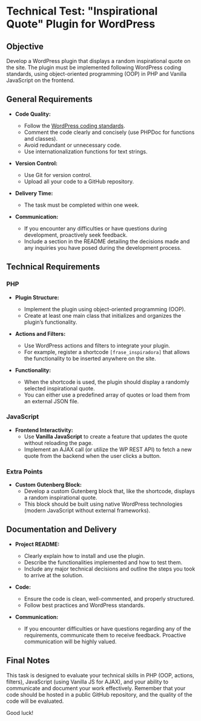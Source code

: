 # Technical Test: "Inspirational Quote" Plugin for WordPress

## Objective
Develop a WordPress plugin that displays a random inspirational quote on the site. The plugin must be implemented following WordPress coding standards, using object-oriented programming (OOP) in PHP and Vanilla JavaScript on the frontend.

## General Requirements

- **Code Quality:**  
  - Follow the [WordPress coding standards](https://developer.wordpress.org/coding-standards/).  
  - Comment the code clearly and concisely (use PHPDoc for functions and classes).  
  - Avoid redundant or unnecessary code.
  - Use internationalization functions for text strings.

- **Version Control:**  
  - Use Git for version control.  
  - Upload all your code to a GitHub repository.

- **Delivery Time:**  
  - The task must be completed within one week.

- **Communication:**  
  - If you encounter any difficulties or have questions during development, proactively seek feedback.  
  - Include a section in the README detailing the decisions made and any inquiries you have posed during the development process.

## Technical Requirements

### PHP

- **Plugin Structure:**  
  - Implement the plugin using object-oriented programming (OOP).  
  - Create at least one main class that initializes and organizes the plugin’s functionality.

- **Actions and Filters:**  
  - Use WordPress actions and filters to integrate your plugin.  
  - For example, register a shortcode `[frase_inspiradora]` that allows the functionality to be inserted anywhere on the site.

- **Functionality:**  
  - When the shortcode is used, the plugin should display a randomly selected inspirational quote.  
  - You can either use a predefined array of quotes or load them from an external JSON file.

### JavaScript

- **Frontend Interactivity:**  
  - Use **Vanilla JavaScript** to create a feature that updates the quote without reloading the page.  
  - Implement an AJAX call (or utilize the WP REST API) to fetch a new quote from the backend when the user clicks a button.

### Extra Points

- **Custom Gutenberg Block:**  
  - Develop a custom Gutenberg block that, like the shortcode, displays a random inspirational quote.  
  - This block should be built using native WordPress technologies (modern JavaScript without external frameworks).

## Documentation and Delivery

- **Project README:**  
  - Clearly explain how to install and use the plugin.  
  - Describe the functionalities implemented and how to test them.  
  - Include any major technical decisions and outline the steps you took to arrive at the solution.

- **Code:**  
  - Ensure the code is clean, well-commented, and properly structured.  
  - Follow best practices and WordPress standards.

- **Communication:**  
  - If you encounter difficulties or have questions regarding any of the requirements, communicate them to receive feedback. Proactive communication will be highly valued.

## Final Notes
This task is designed to evaluate your technical skills in PHP (OOP, actions, filters), JavaScript (using Vanilla JS for AJAX), and your ability to communicate and document your work effectively. Remember that your code should be hosted in a public GitHub repository, and the quality of the code will be evaluated.

Good luck!
